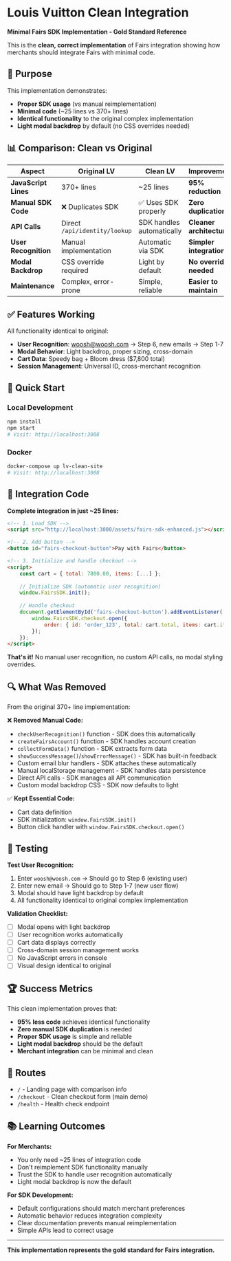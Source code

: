 # Louis Vuitton Clean Integration

**Minimal Fairs SDK Implementation - Gold Standard Reference**

This is the **clean, correct implementation** of Fairs integration showing how merchants should integrate Fairs with minimal code.

## 🎯 Purpose

This implementation demonstrates:
- **Proper SDK usage** (vs manual reimplementation)
- **Minimal code** (~25 lines vs 370+ lines)
- **Identical functionality** to the original complex implementation
- **Light modal backdrop** by default (no CSS overrides needed)

## 📊 Comparison: Clean vs Original

| Aspect | Original LV | Clean LV | Improvement |
|--------|-------------|----------|-------------|
| **JavaScript Lines** | 370+ lines | ~25 lines | **95% reduction** |
| **Manual SDK Code** | ❌ Duplicates SDK | ✅ Uses SDK properly | **Zero duplication** |
| **API Calls** | Direct `/api/identity/lookup` | SDK handles automatically | **Cleaner architecture** |
| **User Recognition** | Manual implementation | Automatic via SDK | **Simpler integration** |
| **Modal Backdrop** | CSS override required | Light by default | **No override needed** |
| **Maintenance** | Complex, error-prone | Simple, reliable | **Easier to maintain** |

## ✅ Features Working

All functionality identical to original:
- **User Recognition**: woosh@woosh.com → Step 6, new emails → Step 1-7
- **Modal Behavior**: Light backdrop, proper sizing, cross-domain
- **Cart Data**: Speedy bag + Bloom dress ($7,800 total)
- **Session Management**: Universal ID, cross-merchant recognition

## 🚀 Quick Start

### Local Development
```bash
npm install
npm start
# Visit: http://localhost:3008
```

### Docker
```bash
docker-compose up lv-clean-site
# Visit: http://localhost:3008
```

## 📝 Integration Code

**Complete integration in just ~25 lines:**

```html
<!-- 1. Load SDK -->
<script src="http://localhost:3000/assets/fairs-sdk-enhanced.js"></script>

<!-- 2. Add button -->
<button id="fairs-checkout-button">Pay with Fairs</button>

<!-- 3. Initialize and handle checkout -->
<script>
    const cart = { total: 7800.00, items: [...] };
    
    // Initialize SDK (automatic user recognition)
    window.FairsSDK.init();
    
    // Handle checkout
    document.getElementById('fairs-checkout-button').addEventListener('click', function() {
        window.FairsSDK.checkout.open({
            order: { id: 'order_123', total: cart.total, items: cart.items }
        });
    });
</script>
```

**That's it!** No manual user recognition, no custom API calls, no modal styling overrides.

## 🔍 What Was Removed

From the original 370+ line implementation:

❌ **Removed Manual Code:**
- `checkUserRecognition()` function - SDK does this automatically
- `createFairsAccount()` function - SDK handles account creation  
- `collectFormData()` function - SDK extracts form data
- `showSuccessMessage()`/`showErrorMessage()` - SDK has built-in feedback
- Custom email blur handlers - SDK attaches these automatically
- Manual localStorage management - SDK handles data persistence
- Direct API calls - SDK manages all API communication
- Custom modal backdrop CSS - SDK now defaults to light

✅ **Kept Essential Code:**
- Cart data definition
- SDK initialization: `window.FairsSDK.init()`
- Button click handler with `window.FairsSDK.checkout.open()`

## 🧪 Testing

**Test User Recognition:**
1. Enter `woosh@woosh.com` → Should go to Step 6 (existing user)
2. Enter new email → Should go to Step 1-7 (new user flow)
3. Modal should have light backdrop by default
4. All functionality identical to original complex implementation

**Validation Checklist:**
- [ ] Modal opens with light backdrop
- [ ] User recognition works automatically
- [ ] Cart data displays correctly
- [ ] Cross-domain session management works
- [ ] No JavaScript errors in console
- [ ] Visual design identical to original

## 🏆 Success Metrics

This clean implementation proves that:
- **95% less code** achieves identical functionality
- **Zero manual SDK duplication** is needed
- **Proper SDK usage** is simple and reliable
- **Light modal backdrop** should be the default
- **Merchant integration** can be minimal and clean

## 🔗 Routes

- `/` - Landing page with comparison info
- `/checkout` - Clean checkout form (main demo)
- `/health` - Health check endpoint

## 📚 Learning Outcomes

**For Merchants:**
- You only need ~25 lines of integration code
- Don't reimplement SDK functionality manually
- Trust the SDK to handle user recognition automatically
- Light modal backdrop is now the default

**For SDK Development:**
- Default configurations should match merchant preferences
- Automatic behavior reduces integration complexity
- Clear documentation prevents manual reimplementation
- Simple APIs lead to correct usage

---

**This implementation represents the gold standard for Fairs integration.** 